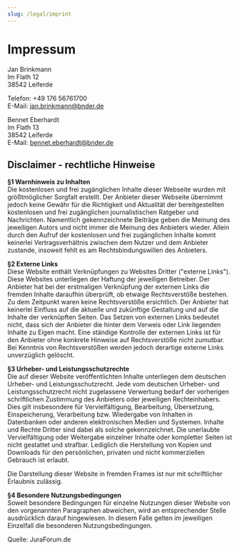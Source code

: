```yaml
---
slug: /legal/imprint
---
```


# Impressum

Jan Brinkmann&nbsp;  
Im Flath 12&nbsp;  
38542 Leiferde&nbsp;

Telefon: +49 176 56761700&nbsp;  
E-Mail: jan.brinkmann@bnder.de&nbsp;

Bennet Eberhardt&nbsp;  
Im Flath 13&nbsp;  
38542 Leiferde&nbsp;  
E-Mail: bennet.eberhardt@bnder.de&nbsp;

## Disclaimer - rechtliche Hinweise

**§1 Warnhinweis zu Inhalten**&nbsp;  
Die kostenlosen und frei zugänglichen Inhalte dieser Webseite wurden mit größtmöglicher Sorgfalt erstellt. Der Anbieter
dieser Webseite übernimmt jedoch keine Gewähr für die Richtigkeit und Aktualität der bereitgestellten kostenlosen und
frei zugänglichen journalistischen Ratgeber und Nachrichten. Namentlich gekennzeichnete Beiträge geben die Meinung des
jeweiligen Autors und nicht immer die Meinung des Anbieters wieder. Allein durch den Aufruf der kostenlosen und frei
zugänglichen Inhalte kommt keinerlei Vertragsverhältnis zwischen dem Nutzer und dem Anbieter zustande, insoweit fehlt es
am Rechtsbindungswillen des Anbieters.

**§2 Externe Links**&nbsp;  
Diese Website enthält Verknüpfungen zu Websites Dritter ("externe Links"). Diese Websites unterliegen der Haftung der
jeweiligen Betreiber. Der Anbieter hat bei der erstmaligen Verknüpfung der externen Links die fremden Inhalte daraufhin
überprüft, ob etwaige Rechtsverstöße bestehen. Zu dem Zeitpunkt waren keine Rechtsverstöße ersichtlich. Der Anbieter hat
keinerlei Einfluss auf die aktuelle und zukünftige Gestaltung und auf die Inhalte der verknüpften Seiten. Das Setzen von
externen Links bedeutet nicht, dass sich der Anbieter die hinter dem Verweis oder Link liegenden Inhalte zu Eigen macht.
Eine ständige Kontrolle der externen Links ist für den Anbieter ohne konkrete Hinweise auf Rechtsverstöße nicht
zumutbar. Bei Kenntnis von Rechtsverstößen werden jedoch derartige externe Links unverzüglich gelöscht.

**§3 Urheber- und Leistungsschutzrechte**&nbsp;  
Die auf dieser Website veröffentlichten Inhalte unterliegen dem deutschen Urheber- und Leistungsschutzrecht. Jede vom
deutschen Urheber- und Leistungsschutzrecht nicht zugelassene Verwertung bedarf der vorherigen schriftlichen Zustimmung
des Anbieters oder jeweiligen Rechteinhabers. Dies gilt insbesondere für Vervielfältigung, Bearbeitung, Übersetzung,
Einspeicherung, Verarbeitung bzw. Wiedergabe von Inhalten in Datenbanken oder anderen elektronischen Medien und
Systemen. Inhalte und Rechte Dritter sind dabei als solche gekennzeichnet. Die unerlaubte Vervielfältigung oder
Weitergabe einzelner Inhalte oder kompletter Seiten ist nicht gestattet und strafbar. Lediglich die Herstellung von
Kopien und Downloads für den persönlichen, privaten und nicht kommerziellen Gebrauch ist erlaubt.

Die Darstellung dieser Website in fremden Frames ist nur mit schriftlicher Erlaubnis zulässig.

**§4 Besondere Nutzungsbedingungen**&nbsp;  
Soweit besondere Bedingungen für einzelne Nutzungen dieser Website von den vorgenannten Paragraphen abweichen, wird an
entsprechender Stelle ausdrücklich darauf hingewiesen. In diesem Falle gelten im jeweiligen Einzelfall die besonderen
Nutzungsbedingungen.

Quelle: JuraForum.de